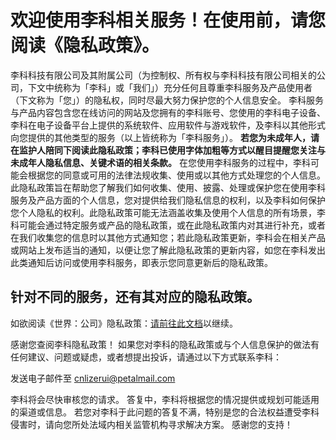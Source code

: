 # 欢迎使用李科相关服务！在使用前，请您阅读《隐私政策》。

李科科技有限公司及其附属公司（为控制权、所有权与李科科技有限公司相关的公司，下文中统称为「李科」或「我们」）充分任何且尊重李科服务及产品使用者（下文称为「您」）的隐私权，同时尽最大努力保护您的个人信息安全。
李科服务与产品内容包含您在线访问的网站及您拥有的李科账号、您使用的李科电子设备、李科在电子设备平台上提供的系统软件、应用软件与游戏软件，及李科以其他形式向您提供的其他类型的服务（以上皆统称为「李科服务」）。
**若您为未成年人，请在监护人陪同下阅读此隐私政策；李科已使用字体加粗等方式以醒目提醒您关注与未成年人隐私信息、关键术语的相关条款。**
在您使用李科服务的过程中，李科可能会根据您的同意或可用的法律法规收集、使用或以其他方式处理您的个人信息。此隐私政策旨在帮助您了解我们如何收集、使用、披露、处理或保护您在使用李科服务及产品方面的个人信息，您对提供给我们隐私信息的权利，以及李科如何保护您个人隐私的权利。此隐私政策可能无法涵盖收集及使用个人信息的所有场景，李科可能会通过特定服务或产品的隐私政策，或在此隐私政策内对其进行补充，或者在我们收集您的信息时以其他方式通知您；若此隐私政策更新，李科会在相关产品或网站上发布适当的通知，以便让您了解此隐私政策的更新内容，如您在李科发出此类通知后访问或使用李科服务，即表示您同意更新后的隐私政策。

## 针对不同的服务，还有其对应的隐私政策。

如欲阅读《世界：公司》隐私政策：[请前往此文档](http://licoe.github.io/privacy/wc.md)以继续。

感谢您查阅李科隐私政策！
如果您对李科的隐私政策或与个人信息保护的做法有任何建议、问题或疑虑，或者想提出投诉，请通过以下方式联系李科：

发送电子邮件至 cnlizerui@petalmail.com 

李科将会尽快审核您的请求。
答复中，李科将根据您的情况提供或规划可能适用的渠道或信息。
若您对李科于此问题的答复不满，特别是您的合法权益遭受李科侵害时，请向您所处法域内相关监管机构寻求解决方案。
感谢您的支持！
